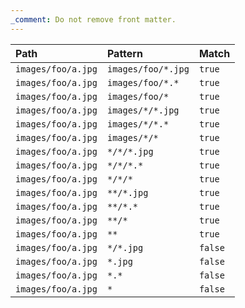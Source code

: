 ```yaml
---
_comment: Do not remove front matter.
---
```


Path|Pattern|Match
:--|:--|:--
`images/foo/a.jpg`|`images/foo/*.jpg`|`true`
`images/foo/a.jpg`|`images/foo/*.*`|`true`
`images/foo/a.jpg`|`images/foo/*`|`true`
`images/foo/a.jpg`|`images/*/*.jpg`|`true`
`images/foo/a.jpg`|`images/*/*.*`|`true`
`images/foo/a.jpg`|`images/*/*`|`true`
`images/foo/a.jpg`|`*/*/*.jpg`|`true`
`images/foo/a.jpg`|`*/*/*.*`|`true`
`images/foo/a.jpg`|`*/*/*`|`true`
`images/foo/a.jpg`|`**/*.jpg`|`true`
`images/foo/a.jpg`|`**/*.*`|`true`
`images/foo/a.jpg`|`**/*`|`true`
`images/foo/a.jpg`|`**`|`true`
`images/foo/a.jpg`|`*/*.jpg`|`false`
`images/foo/a.jpg`|`*.jpg`|`false`
`images/foo/a.jpg`|`*.*`|`false`
`images/foo/a.jpg`|`*`|`false`
